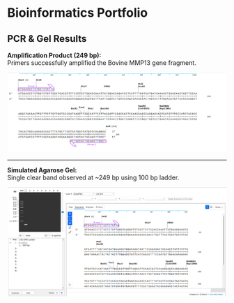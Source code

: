 # Bioinformatics Portfolio

## PCR & Gel Results

**Amplification Product (249 bp):**  
Primers successfully amplified the Bovine MMP13 gene fragment.

![PCR Product](images/MMP13_PCR_product.png)

---

**Simulated Agarose Gel:**  
Single clear band observed at ~249 bp using 100 bp ladder.  

![Gel Simulation](images/MMP13_Gel_product.png)
